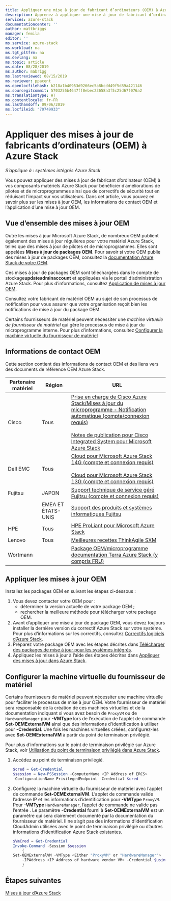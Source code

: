 ```yaml
---
title: Appliquer une mise à jour de fabricant d’ordinateurs (OEM) à Azure Stack | Microsoft Docs
description: Apprenez à appliquer une mise à jour de fabricant d’ordinateurs (OEM) à Azure Stack.
services: azure-stack
documentationcenter: ''
author: mattbriggs
manager: femila
editor: ''
ms.service: azure-stack
ms.workload: na
ms.tgt_pltfrm: na
ms.devlang: na
ms.topic: article
ms.date: 08/28/2019
ms.author: mabrigg
ms.lastreviewed: 08/15/2019
ms.reviewer: ppacent
ms.openlocfilehash: b218a1b40953d9266ec5a8bcdd49f5d89a421146
ms.sourcegitcommit: 5703255b4647ff0ebec23658a3f5c25d67f076a2
ms.translationtype: HT
ms.contentlocale: fr-FR
ms.lasthandoff: 09/06/2019
ms.locfileid: "70749933"
---
```

# <a name="apply-azure-stack-original-equipment-manufacturer-oem-updates"></a>Appliquer des mises à jour de fabricants d’ordinateurs (OEM) à Azure Stack

*S’applique à : systèmes intégrés Azure Stack*

Vous pouvez appliquer des mises à jour de fabricant d’ordinateur (OEM) à vos composants matériels Azure Stack pour bénéficier d’améliorations de pilotes et de microprogrammes ainsi que de correctifs de sécurité tout en réduisant l’impact sur vos utilisateurs. Dans cet article, vous pouvez en savoir plus sur les mises à jour OEM, les informations de contact OEM et l’application d’une mise à jour OEM.

## <a name="overview-of-oem-updates"></a>Vue d’ensemble des mises à jour OEM

Outre les mises à jour Microsoft Azure Stack, de nombreux OEM publient également des mises à jour régulières pour votre matériel Azure Stack, telles que des mises à jour de pilotes et de microprogrammes. Elles sont appelées **Mises à jour de packages OEM**. Pour savoir si votre OEM publie des mises à jour de packages OEM, consultez la [documentation Azure Stack de votre OEM](#oem-contact-information).

Ces mises à jour de packages OEM sont téléchargées dans le compte de stockage**updateadminaccount** et appliquées via le portail d’administration Azure Stack. Pour plus d’informations, consultez [Application de mises à jour OEM](#apply-oem-updates).

Consultez votre fabricant de matériel OEM au sujet de son processus de notification pour vous assurer que votre organisation reçoit bien les notifications de mise à jour du package OEM.

Certains fournisseurs de matériel peuvent nécessiter une *machine virtuelle de fournisseur de matériel* qui gère le processus de mise à jour du microprogramme interne. Pour plus d’informations, consultez [Configurer la machine virtuelle du fournisseur de matériel](#configure-hardware-vendor-vm)

## <a name="oem-contact-information"></a>Informations de contact OEM 

Cette section contient des informations de contact OEM et des liens vers des documents de référence OEM Azure Stack.

| Partenaire matériel | Région | URL |
|------------------|--------|-------------------------------------------------------------------------------------------------------------------------------------------------------------------------------------------------------------------------------------------------------------------------------------------------------------------------------------------|
| Cisco | Tous | [Prise en charge de Cisco Azure Stack/Mises à jour du microprogramme - Notification automatique (compte/connexion requis)](https://software.cisco.com/download/redirect?i=!y&mdfid=283862063&softwareid=286320368&release=1.0(0)&os=)<br><br>[Notes de publication pour Cisco Integrated System pour Microsoft Azure Stack](https://www.cisco.com/c/en/us/support/servers-unified-computing/ucs-c-series-rack-mount-ucs-managed-server-software/products-release-notes-list.html) |
| Dell EMC | Tous | [Cloud pour Microsoft Azure Stack 14G (compte et connexion requis)](https://support.emc.com/downloads/44615_Cloud-for-Microsoft-Azure-Stack-14G)<br><br>[Cloud pour Microsoft Azure Stack 13G (compte et connexion requis)](https://support.emc.com/downloads/42238_Cloud-for-Microsoft-Azure-Stack-13G) |
| Fujitsu | JAPON | [Support technique de service géré Fujitsu (compte et connexion requis)](https://eservice.fujitsu.com/supportdesk-web/) |
|  | EMEA ET ÉTATS-UNIS | [Support des produits et systèmes informatiques Fujitsu](https://support.ts.fujitsu.com/IndexContact.asp?lng=COM&ln=no&LC=del) |
| HPE | Tous | [HPE ProLiant pour Microsoft Azure Stack](http://www.hpe.com/info/MASupdates) |
| Lenovo | Tous | [Meilleures recettes ThinkAgile SXM](https://datacentersupport.lenovo.com/us/en/solutions/ht505122)
| Wortmann |  | [Package OEM/microprogramme](https://drive.terracloud.de/dl/fiTdTb66mwDAJWgUXUW8KNsd/OEM)<br>[documentation Terra Azure Stack (y compris FRU)](https://drive.terracloud.de/dl/fiWGZwCySZSQyNdykXCFiVCR/TerraAzSDokumentation)

## <a name="apply-oem-updates"></a>Appliquer les mises à jour OEM

Installez les packages OEM en suivant les étapes ci-dessous :

1. Vous devez contacter votre OEM pour :
      - déterminer la version actuelle de votre package OEM ;  
      - rechercher la meilleure méthode pour télécharger votre package OEM.  
2. Avant d’appliquer une mise à jour de package OEM, vous devez toujours installer la dernière version du correctif Azure Stack sur votre système. Pour plus d’informations sur les correctifs, consultez [Correctifs logiciels d’Azure Stack](https://docs.microsoft.com/azure-stack/operator/azure-stack-servicing-policy).
3. Préparez votre package OEM avec les étapes décrites dans [Télécharger des packages de mise à jour pour les systèmes intégrés](azure-stack-servicing-policy.md).
4. Appliquez les mises à jour à l’aide des étapes décrites dans [Appliquer des mises à jour dans Azure Stack](azure-stack-apply-updates.md).

## <a name="configure-hardware-vendor-vm"></a>Configurer la machine virtuelle du fournisseur de matériel

Certains fournisseurs de matériel peuvent nécessiter une machine virtuelle pour faciliter le processus de mise à jour OEM. Votre fournisseur de matériel sera responsable de la création de ces machines virtuelles et de la documentation indiquant si vous avez besoin de `ProxyVM` ou de `HardwareManager` pour **-VMType** lors de l’exécution de l’applet de commande  **Set-OEMExternalVM** ainsi que des informations d'identification à utiliser pour **-Credential**. Une fois les machines virtuelles créées, configurez-les avec **Set-OEMExternalVM** à partir du point de terminaison privilégié.

Pour plus d’informations sur le point de terminaison privilégié sur Azure Stack, voir [Utilisation du point de terminaison privilégié dans Azure Stack](azure-stack-privileged-endpoint.md).

1.  Accédez au point de terminaison privilégié.

    ```powershell  
    $cred = Get-Credential
    $session = New-PSSession -ComputerName <IP Address of ERCS>
    -ConfigurationName PrivilegedEndpoint -Credential $cred
    ```

2. Configurez la machine virtuelle du fournisseur de matériel avec l’applet de commande **Set-OEMExternalVM**. L’applet de commande valide l’adresse IP et les informations d’identification pour **-VMType** `ProxyVM`. Pour **-VMType** `HardwareManager`, l’applet de commande ne valide pas l’entrée . Le paramètre **-Credential** fourni à **Set-OEMExternalVM** est un paramètre qui sera clairement documenté par la documentation du fournisseur de matériel.  Il ne s’agit pas des informations d’identification CloudAdmin utilisées avec le point de terminaison privilégié ou d’autres informations d’identification Azure Stack existantes.

    ```powershell  
    $VmCred = Get-Credential
    Invoke-Command -Session $session
        { 
    Set-OEMExternalVM -VMType <Either "ProxyVM" or "HardwareManager">
        -IPAddress <IP Address of hardware vendor VM> -Credential $using:VmCred
        }
    ```

## <a name="next-steps"></a>Étapes suivantes

[Mises à jour d’Azure Stack](azure-stack-updates.md)

